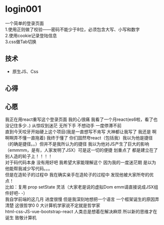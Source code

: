 # login001<br>
 一个简单的登录页面<br>
 1.使用正则做了校验——密码不能少于8位，必须包含大写、小写和数字<br>
 2.使用cookie记录登陆信息<br>
 3.css做Tab切换<br>
## 技术<br>
* 原生JS、Css
## 心得<br>
## 心愿<br>
我正在用react重写这个登录页面 我的心很痛 我看了一个月react(es6啦，看了也没记住多少..) 从惊叹到迷茫 无所下手 不想动手 一度停滞不前<br>
直到今天咬牙开始硬上这个项目(我是一直想写不肯写 大神都让我写了 我还是 啊啊啊弄不懂一直拖着) 我终于懂了 你们固然夸react（包括我）我以为他是捷径（的确是捷径。。）但并不是我所认为的捷径 我以为他对JS产生了巨大的影响（emmmm，是有，人家发明了JSX）可是这一切的便捷 划重点了 都是建立在了别人造的轮子上！！！！<br>
对于码代码本身 没有用好吧 我希望大家能理解这个 因为我的一度迷茫期 是以为他能帮我减少写代码。。。<br>
但是在造轮子的过程中 我在确实亲手在造轮子的过程中 发现他被大家所夸的优点！<br>
比如：复用 prop setState 灵活（大家老是说的虚拟Dom emm请直接说成JSX组件好吧- -）<br>
我自学前端的这几月 进度很慢 但是我深刻地想把一个语言 一个框架诞生的原因弄清楚 这很哲学0 0 大计算机学家说不定就是哲学家<br>
html-css-JS-vue-bootstrap-react 人类总是想着在解决麻烦 所以新的思维才在诞生 致敬计算机<br>
